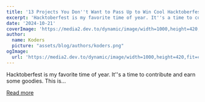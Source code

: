 ```yaml
---
title: '13 Projects You Don''t Want to Pass Up to Win Cool Hacktoberfest Swag 🎁🎃'
excerpt: 'Hacktoberfest is my favorite time of year. It''s a time to contribute and earn some goodies.   This is...'
date: '2024-10-21'
coverImage: 'https://media2.dev.to/dynamic/image/width=1000,height=420,fit=cover,gravity=auto,format=auto/https%3A%2F%2Fdev-to-uploads.s3.amazonaws.com%2Fuploads%2Farticles%2Fmugihul9rlfkokwn1cv2.gif'
author:
  name: Koders
  picture: "assets/blog/authors/koders.png"
ogImage:
  url: 'https://media2.dev.to/dynamic/image/width=1000,height=420,fit=cover,gravity=auto,format=auto/https%3A%2F%2Fdev-to-uploads.s3.amazonaws.com%2Fuploads%2Farticles%2Fmugihul9rlfkokwn1cv2.gif'
---
```


Hacktoberfest is my favorite time of year. It''s a time to contribute and earn some goodies.   This is...

[Read more](https://dev.to/copilotkit/13-projects-you-dont-want-to-pass-up-to-win-cool-hacktoberfest-swag-4dc9)
